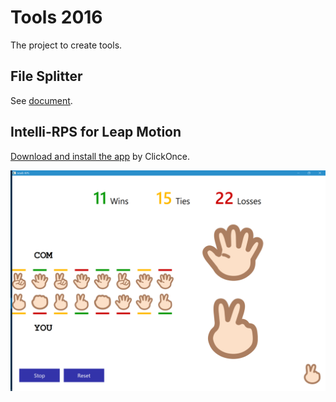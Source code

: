 # Tools 2016

The project to create tools.

## File Splitter
See [document](https://github.com/sakapon/Tools-2016/wiki/File-Splitter).

## Intelli-RPS for Leap Motion
[Download and install the app](https://sakapon.github.io/Tools/2016/IntelliRpsLeap/IntelliRpsLeap.application) by ClickOnce.

![Intelli-RPS](Images/IntelliRps/11-15-22.png)
